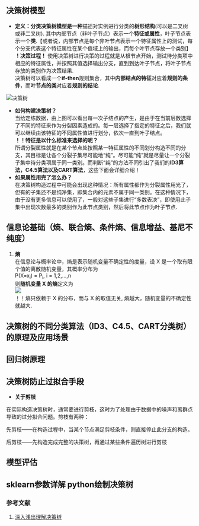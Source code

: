 ## 决策树模型   
- **定义：分类决策树模型是一种**描述对实例进行分类的**树形结构**(可以是二叉树或非二叉树).  其中内部节点（非叶子节点）表示一个**特征或属性**，叶子节点表示一个**类**.【或者说，内部节点是每个非叶节点表示一个特征属性上的测试，每个分支代表这个特征属性在某个值域上的输出，而每个叶节点存放一个类别】  
**！决策过程！** 使用决策树进行决策的过程就是从根节点开始，测试待分类项中相应的特征属性，并按照其值选择输出分支，直到到达叶子节点，将叶子节点存放的类别作为决策结果.  
决策树可以看成一个**if-then**规则集合，其中**内部结点的特征**对应着**规则的条件**，而**叶节点的类**对应着**规则的结论**.  

![决策树](https://pic2.zhimg.com/80/v2-39d109b46ea4f34d5efbf67edc11d57d_hd.png)
- **如何构建决策树？**  
当给定练数据，由上图可以看出每一次子结点的产生，是由于在当前层数选择了不同的特征来作为分裂因素造成的。每一层选择了指定的特征之后，我们就可以继续由该特征的不同属性值进行划分，依次一直到叶子结点。   
**！！特征是以什么标准来选择的呢？**  
所谓分裂属性就是在某个节点处按照某一特征属性的不同划分构造不同的分支，其目标是让各个分裂子集尽可能地“纯”。尽可能“纯”就是尽量让一个分裂子集中待分类项属于同一类别。而判断“纯”的方法不同引出了我们的**ID3算法，C4.5算法以及CART算法**，这些下面会详细介绍！
- **如果属性用完了怎么办？**  
在决策树构造过程中可能会出现这种情况：所有属性都作为分裂属性用光了，但有的子集还不是纯净集，即集合内的元素不属于同一类别。在这种情况下，由于没有更多信息可以使用了，一般对这些子集进行“多数表决”，即使用此子集中出现次数最多的类别作为此节点类别，然后将此节点作为叶子节点.    
## 信息论基础（熵、联合熵、条件熵、信息增益、基尼不纯度）
1. **熵**  
在信息论与概率论中，熵是表示随机变量不确定性的度量，设 X 是一个取有限个值的离散随机变量，其概率分布为  
    P(X=x<sub>i</sub>) = P<sub>i</sub>, i = 1,2,...,n  
则**随机变量 X 的熵**定义为  
![](http://latex.codecogs.com/gif.latex?H(X)=-\\sum_{i=1}^{n}p_{i}logp_{i})  
！！熵只依赖于 X 的分布，而与 X 的取值无关, 熵越大，随机变量的不确定性就越大.  


## 决策树的不同分类算法（ID3、C4.5、CART分类树）的原理及应用场景

## 回归树原理

## 决策树防止过拟合手段
- **关于剪枝**

 在实际构造决策树时，通常要进行剪枝，这时为了处理由于数据中的噪声和离群点导致的过分拟合问题。剪枝有两种：

   先剪枝——在构造过程中，当某个节点满足剪枝条件，则直接停止此分支的构造。

   后剪枝——先构造完成完整的决策树，再通过某些条件遍历树进行剪枝

## 模型评估

## sklearn参数详解 python绘制决策树



### 参考文献
1. [深入浅出理解决策树](https://zhuanlan.zhihu.com/p/26703300)
